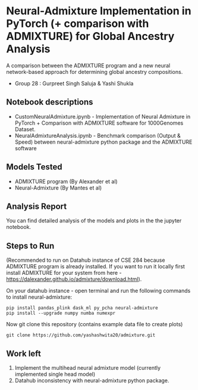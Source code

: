 # Neural-Admixture Implementation in PyTorch (+ comparison with ADMIXTURE) for Global Ancestry Analysis

A comparison between the ADMIXTURE program and a new neural network-based approach for determining global ancestry compositions.

- Group 28 : Gurpreet Singh Saluja & Yashi Shukla

## Notebook descriptions
- CustomNeuralAdmixture.ipynb - Implementation of Neural Admixture in PyTorch + Comparison with ADMIXTURE software for 1000Genomes Dataset.
- NeuralAdmixtureAnalysis.ipynb - Benchmark comparison (Output & Speed) between neural-admixture python package and the ADMIXTURE software

## Models Tested

- ADMIXTURE program (By Alexander et al)
- Neural-Admixture (By Mantes et al)

## Analysis Report
You can find detailed analysis of the models and plots in the the jupyter notebook.

## Steps to Run
(Recommended to run on Datahub instance of CSE 284 because ADMIXTURE program is already installed. If you want to run it locally first install ADMIXTURE for your system from here - https://dalexander.github.io/admixture/download.html).

On your datahub instance - open terminal and run the following commands to install neural-admixture:
```shell
pip install pandas_plink dask_ml py_pcha neural-admixture
pip install --upgrade numpy numba numexpr 
```
Now git clone this repository (contains example data file to create plots)
```shell
git clone https://github.com/yashashwita20/admixture.git
```
## Work left

1. Implement the multihead neural admixture model (currently implemented single head model)
2. Datahub inconsistency with neural-admixture python package.
